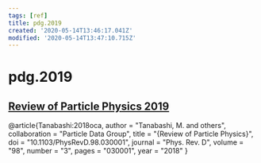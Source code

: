 ```yaml
---
tags: [ref]
title: pdg.2019
created: '2020-05-14T13:46:17.041Z'
modified: '2020-05-14T13:47:10.715Z'
---
```


# pdg.2019

## [Review of Particle Physics 2019](http://pdg.lbl.gov/2019/reviews/rpp2019-rev-neutrino-mixing.pdf)

@article{Tanabashi:2018oca,
    author = "Tanabashi, M. and others",
    collaboration = "Particle Data Group",
    title = "{Review of Particle Physics}",
    doi = "10.1103/PhysRevD.98.030001",
    journal = "Phys. Rev. D",
    volume = "98",
    number = "3",
    pages = "030001",
    year = "2018"
}



